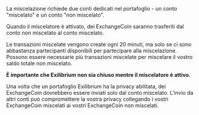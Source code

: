 La miscelazione richiede due conti dedicati nel portafoglio - un conto "miscelato" e un
conto "non miscelato".

Quando il miscelatore è attivato, dei ExchangeCoin saranno trasferiti dal conto non miscelato
al conto miscelato.

Le transazioni miscelate vengono create ogni 20 minuti, ma solo se ci sono abbastanza partecipanti
disponibili per partecipare alla miscelazione.
Possono essere necessarie più transazioni miscelate per miscelare il vostro saldo totale non miscelato.

**È importante che Exilibrium non sia chiuso mentre il miscelatore è attivo.**

Una volta che un portafoglio Exilibrium ha la privacy abilitata, dei ExchangeCoin dovrebbero essere inviati solo dal
conto miscelato.
L'invio da altri conti può compromettere la vostra privacy collegando i vostri ExchangeCoin miscelati
ai vostri ExchangeCoin non miscelati.
